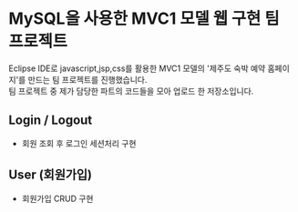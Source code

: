 # MySQL을 사용한 MVC1 모델 웹 구현 팀 프로젝트
Eclipse IDE로 javascript,jsp,css를 활용한 MVC1 모델의 '제주도 숙박 예약 홈페이지'를 만드는 팀 프로젝트를 진행했습니다.<br>
팀 프로젝트 중 제가 담당한 파트의 코드들을 모아 업로드 한 저장소입니다.

## Login / Logout
* 회원 조회 후 로그인 세션처리 구현

## User (회원가입)
* 회원가입 CRUD 구현
